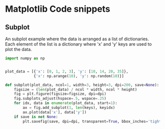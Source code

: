 Matplotlib Code snippets
=========================

Subplot
--------
An subplot example where the data is arranged as a list of dictionaries.
Each element of the list is a dictionary where 'x' and 'y' keys are used to plot the data.

```python
import numpy as np


plot_data = [{'x': [0, 1, 2, 3], 'y': [10, 14, 20, 35]},
             {'x': np.arange(10), 'y': np.random(10)}]
```

```python
def subplot(plot_data, ncol=1, width=3, height=3, dpi=200, save=None):
    figsize = (len(plot_data) / ncol * width, ncol * height)
    fig = plt.figure(figsize=figsize, dpi=dpi)
    fig.subplots_adjust(hspace=.5, wspace=.25)
    for idx, data in enumerate(plot_data, start=1):
        ax = fig.add_subplot(1, len(keys), keyidx)
        ax.plot(data['x'], data['y'])
    if save is not None:
        plt.savefig(save, dpi=dpi, transparent=True, bbox_inches='tight')
```
